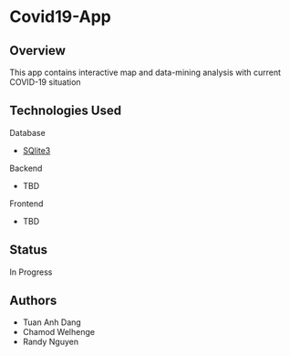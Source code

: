 # Covid19-App

## Overview
This app contains interactive map and data-mining analysis with current COVID-19 situation

## Technologies Used
 Database
  * [SQlite3](https://www.sqlite.org/index.html)
 
 Backend
  * TBD

 Frontend
   * TBD

## Status
In Progress

## Authors
* Tuan Anh Dang
* Chamod Welhenge
* Randy Nguyen
